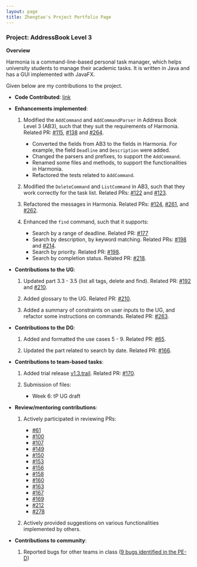 ```yaml
---
layout: page
title: Zhengtao's Project Portfolio Page
---
```


### Project: AddressBook Level 3

**Overview**

Harmonia is a command-line-based personal task manager, which helps university students to manage their academic tasks. It is written in Java and has a GUI implemented with JavaFX.

Given below are my contributions to the project.

* **Code Contributed**: [link](https://nus-cs2103-ay2122s2.github.io/tp-dashboard/?search=ainsleyj&breakdown=true)

* **Enhancements implemented**:

  1. Modified the `AddCommand` and `AddCommandParser` in Address Book Level 3 (AB3), such that they suit the requirements of Harmonia. Related PR: [#115](https://github.com/AY2122S2-CS2103T-T09-1/tp/pull/115), [#138](https://github.com/AY2122S2-CS2103T-T09-1/tp/pull/138) and [#264](https://github.com/AY2122S2-CS2103T-T09-1/tp/pull/264).

      * Converted the fields from AB3 to the fields in Harmonia. For example, the field `Deadline` and `Description` were added.
      * Changed the parsers and prefixes, to support the `AddCommand`.
      * Renamed some files and methods, to support the functionalities in Harmonia.
      * Refactored the tests related to `AddCommand`.

  2. Modified the `DeleteCommand` and `ListCommand` in AB3, such that they work correctly for the task list. Related PRs: [#122](https://github.com/AY2122S2-CS2103T-T09-1/tp/pull/122) and [#123](https://github.com/AY2122S2-CS2103T-T09-1/tp/pull/123).

  3. Refactored the messages in Harmonia. Related PRs: [#124](https://github.com/AY2122S2-CS2103T-T09-1/tp/pull/124), [#261](https://github.com/AY2122S2-CS2103T-T09-1/tp/pull/261), and [#262](https://github.com/AY2122S2-CS2103T-T09-1/tp/pull/262).

  4. Enhanced the `find` command, such that it supports:

      * Search by a range of deadline. Related PR: [#177](https://github.com/AY2122S2-CS2103T-T09-1/tp/pull/177)
      * Search by description, by keyword matching. Related PRs: [#198](https://github.com/AY2122S2-CS2103T-T09-1/tp/pull/198) and [#214](https://github.com/AY2122S2-CS2103T-T09-1/tp/pull/214).
      * Search by priority. Related PR: [#198](https://github.com/AY2122S2-CS2103T-T09-1/tp/pull/198).
      * Search by completion status. Related PR: [#218](https://github.com/AY2122S2-CS2103T-T09-1/tp/pull/218).

* **Contributions to the UG**:

  1. Updated part 3.3 - 3.5 (list all tags, delete and find). Related PR: [#192](https://github.com/AY2122S2-CS2103T-T09-1/tp/pull/192) and [#210](https://github.com/AY2122S2-CS2103T-T09-1/tp/pull/210).

  2. Added glossary to the UG. Related PR: [#210](https://github.com/AY2122S2-CS2103T-T09-1/tp/pull/210).

  3. Added a summary of constraints on user inputs to the UG, and refactor some instructions on commands. Related PR: [#263](https://github.com/AY2122S2-CS2103T-T09-1/tp/pull/263).

* **Contributions to the DG**:

  1. Added and formatted the use cases 5 - 9. Related PR: [#65](https://github.com/AY2122S2-CS2103T-T09-1/tp/pull/65).

  2. Updated the part related to search by date. Related PR: [#166](https://github.com/AY2122S2-CS2103T-T09-1/tp/pull/166).

* **Contributions to team-based tasks**:

  1. Added trial release [v1.3.trail](https://github.com/AY2122S2-CS2103T-T09-1/tp/releases/tag/v1.3.trial). Related PR: [#170](https://github.com/AY2122S2-CS2103T-T09-1/tp/pull/170).

  2. Submission of files:

     * Week 6: tP UG draft

* **Review/mentoring contributions**:

  1. Actively participated in reviewing PRs:

      * [#61](https://github.com/AY2122S2-CS2103T-T09-1/tp/pull/61)
      * [#100](https://github.com/AY2122S2-CS2103T-T09-1/tp/pull/100)
      * [#107](https://github.com/AY2122S2-CS2103T-T09-1/tp/pull/107)
      * [#149](https://github.com/AY2122S2-CS2103T-T09-1/tp/pull/149)
      * [#150](https://github.com/AY2122S2-CS2103T-T09-1/tp/pull/150)
      * [#153](https://github.com/AY2122S2-CS2103T-T09-1/tp/pull/153)
      * [#156](https://github.com/AY2122S2-CS2103T-T09-1/tp/pull/156)
      * [#158](https://github.com/AY2122S2-CS2103T-T09-1/tp/pull/158)
      * [#160](https://github.com/AY2122S2-CS2103T-T09-1/tp/pull/160)
      * [#163](https://github.com/AY2122S2-CS2103T-T09-1/tp/pull/163)
      * [#167](https://github.com/AY2122S2-CS2103T-T09-1/tp/pull/167)
      * [#169](https://github.com/AY2122S2-CS2103T-T09-1/tp/pull/169)
      * [#212](https://github.com/AY2122S2-CS2103T-T09-1/tp/pull/212)
      * [#278](https://github.com/AY2122S2-CS2103T-T09-1/tp/pull/278)

  2. Actively provided suggestions on various functionalities implemented by others.

* **Contributions to community**:

  1. Reported bugs for other teams in class ([9 bugs identified in the PE-D](https://github.com/ainsleyj/ped/issues))
